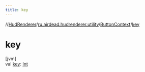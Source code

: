 ```yaml
---
title: key
---
```

//[HudRenderer](../../../index.html)/[ru.airdead.hudrenderer.utility](../index.html)/[ButtonContext](index.html)/[key](key.html)



# key



[jvm]\
val [key](key.html): [Int](https://kotlinlang.org/api/latest/jvm/stdlib/kotlin/-int/index.html)





